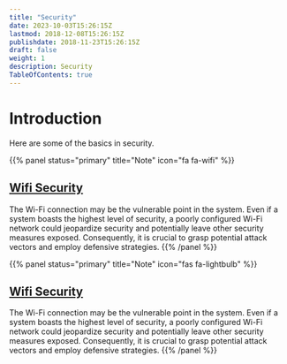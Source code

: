 ```yaml
---
title: "Security"
date: 2023-10-03T15:26:15Z
lastmod: 2018-12-08T15:26:15Z
publishdate: 2018-11-23T15:26:15Z
draft: false
weight: 1
description: Security
TableOfContents: true
---
```


# Introduction
Here are some of the basics in security.

{{% panel status="primary" title="Note" icon="fa fa-wifi" %}}
## [Wifi Security](./wifi-security-basics)
The Wi-Fi connection may be the vulnerable point in the system. Even if a system boasts the highest level of security, a poorly configured Wi-Fi network could jeopardize security and potentially leave other security measures exposed. Consequently, it is crucial to grasp potential attack vectors and employ defensive strategies.
{{% /panel %}}

{{% panel status="primary" title="Note" icon="fas fa-lightbulb" %}}
## [Wifi Security](./wifi-security-basics)
The Wi-Fi connection may be the vulnerable point in the system. Even if a system boasts the highest level of security, a poorly configured Wi-Fi network could jeopardize security and potentially leave other security measures exposed. Consequently, it is crucial to grasp potential attack vectors and employ defensive strategies.
{{% /panel %}}
